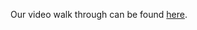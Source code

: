 Our video walk through can be found [here](https://drive.google.com/file/d/15LiTOQAJ1JeuZG8cmhGaIlN5ZDVU5qV3/view).